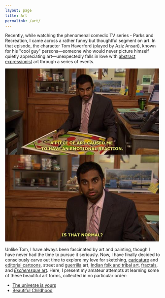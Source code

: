 ```yaml
---
layout: page
title: Art
permalink: /art/
---
```


Recently, while watching the phenomenal comedic TV series - Parks and Recreation, I came across a rather funny but thoughtful segment on art. In that episode, the character Tom Haverford (played by Aziz Ansari), known for his "cool guy" persona—someone who would never picture himself quietly appreciating art—unexpectedly falls in love with [abstract expressionist](https://en.wikipedia.org/wiki/Abstract_expressionism) art through a series of events.

![Tom Haverford](https://raw.githubusercontent.com/Abhiroop/Abhiroop.github.io/refs/heads/master/images/jWOXIr9.jpeg)

Unlike Tom, I have always been fascinated by art and painting, though I have never had the time to pursue it seriously. Now, I have finally decided to consciously carve out time to explore my love for sketching, [caricature](https://en.wikipedia.org/wiki/Caricature) and [editorial cartoons](https://en.wikipedia.org/wiki/Political_cartoon), street and [guerrilla](https://en.wikipedia.org/wiki/Guerrilla_art) art, [Indian folk and tribal art](https://en.wikipedia.org/wiki/Indian_art#Folk_and_tribal_art), [fractals](https://en.wikipedia.org/wiki/Fractal), and [*Escheresque* art](https://en.wikipedia.org/wiki/M._C._Escher). Here, I present my amateur attempts at learning some of these beautiful art forms, collected in no particular order:

- [The universe is yours](https://abhiroop.github.io/art/universe)
- [Beautiful Childhood](https://abhiroop.github.io/art/childhood)
